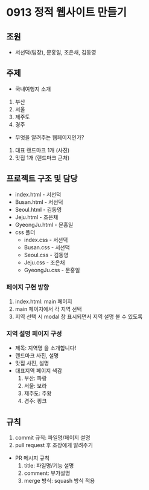 # 0913 정적 웹사이트 만들기

## 조원
- 서선덕(팀장), 문홍일, 조은채, 김동영

## 주제
- 국내여행지 소개
1. 부산 
2. 서울
3. 제주도
4. 경주

- 무엇을 알려주는 웹페이지인가?
1. 대표 랜드마크 1개 (사진)
2. 맛집 1개 (랜드마크 근처)

## 프로젝트 구조 및 담당
- index.html - 서선덕
- Busan.html - 서선덕
- Seoul.html - 김동영
- Jeju.html - 조은채
- GyeongJu.html - 문홍일
- css 폴더
  - index.css - 서선덕
  - Busan.css - 서선덕
  - Seoul.css - 김동영
  - Jeju.css - 조은채
  - GyeongJu.css - 문홍일

### 페이지 구현 방향
1. index.html: main 페이지
2. main 페이지에서 각 지역 선택
3. 지역 선택 시 modal 창 표시되면서 지역 설명 볼 수 있도록

### 지역 설명 페이지 구성
- 제목: 지역명 을 소개합니다!
- 랜드마크 사진, 설명
- 맛집 사진, 설명
- 대표지역 페이지 색감
  1. 부산: 파랑
  2. 서울: 보라
  3. 제주도: 주황
  4. 경주: 핑크

## 규칙
1. commit 규칙: 파일명/페이지 설명
2. pull request 후 조장에게 알려주기
- PR 메시지 규칙
  1. title: 파일명/기능 설명
  2. comment: 부가설명
  3. merge 방식: squash 방식 적용



